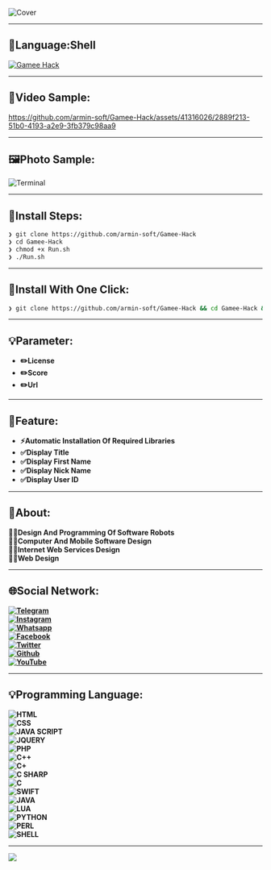![Cover](https://github.com/armin-soft/Gamee-Hack/assets/41316026/8da4ccc1-2914-4c5f-a8ca-d19ff528f35b)

---
## 🔩Language:Shell
[![Gamee Hack](https://img.shields.io/badge/Gamee%20Hack-ARMIN--SOFT%20(Shell)-830006?labelColor=0101010&style=flat&logo=shell&link=https://github.com/armin-soft/Gamee-Hack)](https://github.com/armin-soft/Gamee-Hack)

---
## 🎥Video Sample:
https://github.com/armin-soft/Gamee-Hack/assets/41316026/2889f213-51b0-4193-a2e9-3fb379c98aa9

---
## 🖼Photo Sample:
![Terminal](https://github.com/armin-soft/Gamee-Hack/assets/41316026/41d07c8f-8e2a-46e9-8d28-9d706ab0aa36)

---
## 🔌Install Steps:
```bash
❯ git clone https://github.com/armin-soft/Gamee-Hack
❯ cd Gamee-Hack
❯ chmod +x Run.sh
❯ ./Run.sh
```

---
## 🔌Install With One Click:
```bash
❯ git clone https://github.com/armin-soft/Gamee-Hack && cd Gamee-Hack && chmod +x Run.sh && ./Run.sh
```

---
## 💡Parameter:
- **✏️License**
- **✏️Score**
- **✏️Url**

---
## 🚦Feature:
- **⚡️Automatic Installation Of Required Libraries**
- **✅Display Title**
- **✅Display First Name**
- **✅Display Nick Name**
- **✅Display User ID**

---
## 🤔About:
<b>🧑‍💻Design And Programming Of Software Robots<br>🧑‍💻Computer And Mobile Software Design<br>🧑‍💻Internet Web Services Design<br>🧑‍💻Web Design

---
## 🌐Social Network:
[![Telegram](https://img.shields.io/badge/Telegram-ARMIN--SOFT-830006?style=flat&logo=telegram&link=https://t.me/ARMIN_SOFT)](https://t.me/ARMIN_SOFT)<br/>[![Instagram](https://img.shields.io/badge/Instagram-ARMIN--SOFT-830006?style=flat&logo=instagram&link=https://instagram.com/ARMIN_SOFT)](https://instagram.com/ARMIN_SOFT)<br/>[![Whatsapp](https://img.shields.io/badge/Whatsapp-ARMIN--SOFT-830006?style=flat&logo=Whatsapp&link=https://wa.me/989358983854)](https://wa.me/989358983854)<br/>[![Facebook](https://img.shields.io/badge/Facebook-ARMIN--SOFT-830006?style=flat&logo=facebook&link=https://www.facebook.com/arminsoft0)](https://www.facebook.com/arminsoft0)<br/>[![Twitter](https://img.shields.io/badge/Twitter-ARMIN--SOFT-830006?style=flat&logo=x&link=https://twitter.com/ARMIN_SOFT)](https://twitter.com/ARMIN_SOFT)<br/>[![Github](https://img.shields.io/badge/Github-ARMIN--SOFT-830006?style=flat&logo=github&link=SOFT)](https://github.com/ARMIN-SOFT)<br/>[![YouTube](https://img.shields.io/badge/YouTube-ARMIN--SOFT-830006?style=flat&logo=YouTube&link=https://www.youtube.com/channel/UCj2DwmzZM7hBCnWZHJ1HTDw)](https://www.youtube.com/channel/UCj2DwmzZM7hBCnWZHJ1HTDw)

---
## 💡Programming Language:
![HTML](https://img.shields.io/badge/HTML-ARMIN--SOFT-830006?style=flat&logo=HTML5)<br/>![CSS](https://img.shields.io/badge/CSS-ARMIN--SOFT-830006?style=flat&logo=CSS)<br/>![JAVA SCRIPT](https://img.shields.io/badge/JAVA%20SCRIPT-ARMIN--SOFT-830006?style=flat&logo=javascript)<br/>![JQUERY](https://img.shields.io/badge/JQUERY-ARMIN--SOFT-830006?style=flat&logo=jquery)<br/>![PHP](https://img.shields.io/badge/PHP-ARMIN--SOFT-830006?style=flat&logo=PHP)<br/>![C++](https://img.shields.io/badge/C++-ARMIN--SOFT-830006?style=flat&logo=C%2B%2B)<br/>![C+](https://img.shields.io/badge/C+-ARMIN--SOFT-830006?style=flat&logo=C%2B%2B)<br/>![C SHARP](https://img.shields.io/badge/C%20SHARP-ARMIN--SOFT-830006?style=flat&logo=csharp)<br/>![C](https://img.shields.io/badge/C-ARMIN--SOFT-830006?style=flat&logo=C)<br/>![SWIFT](https://img.shields.io/badge/SWIFT-ARMIN--SOFT-830006?style=flat&logo=swift)<br/>![JAVA](https://img.shields.io/badge/JAVA-ARMIN--SOFT-830006?style=flat&logo=openjdk)<br/>![LUA](https://img.shields.io/badge/LUA-ARMIN--SOFT-830006?style=flat&logo=lua)<br/>![PYTHON](https://img.shields.io/badge/PYTHON-ARMIN--SOFT-830006?style=flat&logo=python)<br/>![PERL](https://img.shields.io/badge/PERL-ARMIN--SOFT-830006?style=flat&logo=perl)<br/>![SHELL](https://img.shields.io/badge/SHELL-ARMIN--SOFT-830006?style=flat&logo=SHELL)

---
![](https://visitcount.itsvg.in/api?id=ARMIN-SOFT&icon=6&color=4)
